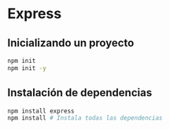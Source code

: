 # Express

## Inicializando un proyecto

```bash
npm init
npm init -y
```

## Instalación de dependencias

```bash
npm install express
npm install # Instala todas las dependencias
```